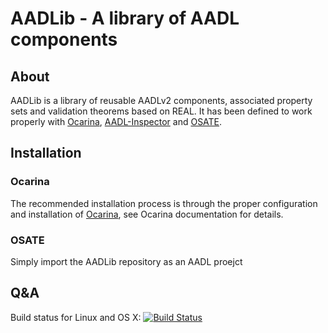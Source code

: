 # AADLib - A library of AADL components

## About

AADLib is a library of reusable AADLv2 components, associated property sets and validation theorems based on REAL. It has been defined to work properly with [Ocarina](https://github.com/OpenAADL/ocarina), [AADL-Inspector](http://www.ellidiss.com/products/aadl-inspector/) and [OSATE](http://osate.org).

## Installation

### Ocarina

The recommended installation process is through the proper configuration and installation of [Ocarina](https://github.com/OpenAADL/ocarina), see Ocarina documentation for details.

### OSATE

Simply import the AADLib repository as an AADL proejct

## Q&A

Build status for Linux and OS X: [![Build Status](https://travis-ci.org/OpenAADL/AADLib.svg?branch=master)](https://travis-ci.org/OpenAADL/AADLib)
